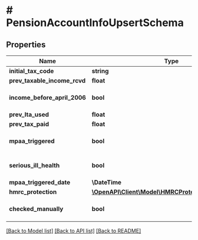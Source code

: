 # # PensionAccountInfoUpsertSchema

## Properties

Name | Type | Description | Notes
------------ | ------------- | ------------- | -------------
**initial_tax_code** | **string** |  | [optional]
**prev_taxable_income_rcvd** | **float** |  | [optional]
**income_before_april_2006** | **bool** |  | [optional] [default to false]
**prev_lta_used** | **float** |  | [optional]
**prev_tax_paid** | **float** |  | [optional]
**mpaa_triggered** | **bool** |  | [optional] [default to false]
**serious_ill_health** | **bool** |  | [optional] [default to false]
**mpaa_triggered_date** | **\DateTime** |  | [optional]
**hmrc_protection** | [**\OpenAPI\Client\Model\HMRCProtectionCreateSchema**](HMRCProtectionCreateSchema.md) |  | [optional]
**checked_manually** | **bool** |  | [optional] [default to true]

[[Back to Model list]](../../README.md#models) [[Back to API list]](../../README.md#endpoints) [[Back to README]](../../README.md)
